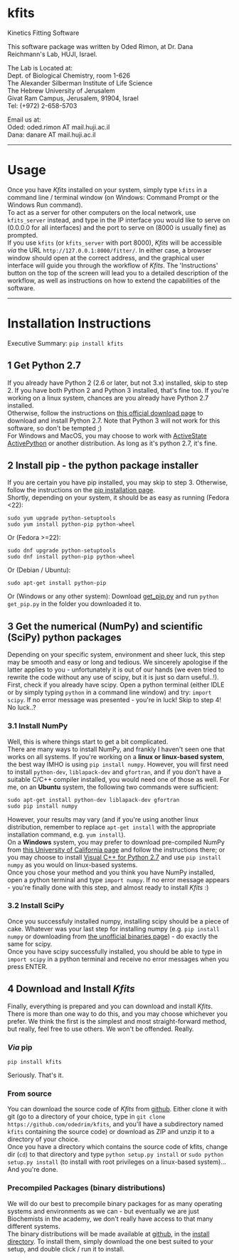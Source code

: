 # kfits
Kinetics Fitting Software

This software package was written by Oded Rimon, at Dr. Dana Reichmann's Lab, HUJI, Israel.

The Lab is Located at:  
Dept. of Biological Chemistry, room 1-626  
The Alexander Silberman Institute of Life Science  
The Hebrew University of Jerusalem  
Givat Ram Campus, Jerusalem, 91904, Israel  
Tel: (+972) 2-658-5703

Email us at:  
Oded: oded.rimon AT mail.huji.ac.il  
Dana: danare AT mail.huji.ac.il

---

# Usage

Once you have *Kfits* installed on your system, simply type `kfits` in a command line / terminal window (on Windows: Command Prompt or the Windows Run command).  
To act as a server for other computers on the local network, use `kfits_server` instead, and type in the IP interface you would like to serve on (0.0.0.0 for all interfaces) and the port to serve on (8000 is usually fine) as prompted.  
If you use `kfits` (or `kfits_server` with port 8000), *Kfits* will be accessible *via* the URL `http://127.0.0.1:8000/fitter/`. In either case, a browser window should open at the correct address, and the graphical user interface will guide you through the workflow of *Kfits*. The 'Instructions' button on the top of the screen will lead you to a detailed description of the workflow, as well as instructions on how to extend the capabilities of the software.

---

# Installation Instructions

Executive Summary: `pip install kfits`

## 1 Get Python 2.7

If you already have Python 2 (2.6 or later, but not 3.x) installed, skip to step 2. If you have both Python 2 and Python 3 installed, that's fine too. If you're working on a linux system, chances are you already have Python 2.7 installed.  
Otherwise, follow the instructions on [this official download page](https://www.python.org/downloads/) to download and install Python 2.7. Note that Python 3 will not work for this software, so don't be tempted ;)  
For Windows and MacOS, you may choose to work with [ActiveState ActivePython](https://www.activestate.com/activepython/downloads) or another distribution. As long as it's python 2.7, it's fine.

## 2 Install pip - the python package installer
If you are certain you have pip installed, you may skip to step 3.
Otherwise, follow the instructions on the [pip installation page](https://pip.pypa.io/en/stable/installing/).  
Shortly, depending on your system, it should be as easy as running (Fedora <22):
```
sudo yum upgrade python-setuptools
sudo yum install python-pip python-wheel
```
Or (Fedora >=22):
```
sudo dnf upgrade python-setuptools
sudo dnf install python-pip python-wheel
````
Or (Debian / Ubuntu):
```
sudo apt-get install python-pip
```
Or (Windows or any other system):
Download [get_pip.py](https://bootstrap.pypa.io/get-pip.py) and run `python get_pip.py` in the folder you downloaded it to.

## 3 Get the numerical (NumPy) and scientific (SciPy) python packages
Depending on your specific system, environment and sheer luck, this step may be smooth and easy or long and tedious. We sincerely apologise if the latter applies to you - unfortunately it is out of our hands (we even tried to rewrite the code without any use of scipy, but it is just so darn useful..!).  
First, check if you already have scipy. Open a python terminal (either IDLE or by simply typing `python` in a command line window) and try: `import scipy`. If no error message was presented - you're in luck! Skip to step 4!  
No luck..?

### 3.1 Install NumPy
Well, this is where things start to get a bit complicated.  
There are many ways to install NumPy, and frankly I haven't seen one that works on all systems. If you're working on a **linux or linux-based system**, the best way IMHO is using `pip install numpy`. However, you will first need to install `python-dev`, `liblapack-dev` and `gfortran`, and if you don't have a suitable C/C++ compiler installed, you would need one of those as well. For me, on an **Ubuntu** system, the following two commands were sufficient:
```
sudo apt-get install python-dev liblapack-dev gfortran
sudo pip install numpy
```
However, your results may vary (and if you're using another linux distribution, remember to replace `apt-get install` with the appropriate installation command, e.g. `yum install`).  
On a **Windows** system, you may prefer to download pre-compiled NumPy from [this University of California page](http://www.lfd.uci.edu/~gohlke/pythonlibs/) and follow the instructions there; or you may choose to install [Visual C++ for Python 2.7](http://www.microsoft.com/en-us/download/details.aspx?id=44266) and use `pip install numpy` as you would on linux-based systems.  
Once you chose your method and you think you have NumPy installed, open a python terminal and type `import numpy`. If no error message appears - you're finally done with this step, and almost ready to install _Kfits_ :)

### 3.2 Install SciPy
Once you successfuly installed numpy, installing scipy should be a piece of cake. Whatever was your last step for installing numpy (e.g. `pip install numpy` or downloading from [the unofficial binaries page](http://www.lfd.uci.edu/~gohlke/pythonlibs/)) - do exactly the same for scipy.  
Once you have scipy successfully installed, you should be able to type in `import scipy` in a python terminal and receive no error messages when you press ENTER.

## 4 Download and Install *Kfits*
Finally, everything is prepared and you can download and install *Kfits*.  
There is more than one way to do this, and you may choose whichever you prefer. We think the first is the simplest and most straight-forward method, but really, feel free to use others. We won't be offended. Really.

### *Via* pip
```
pip install kfits
```
Seriously. That's it.

### From source
You can download the source code of *Kfits* from [github](https://github.com/odedrim/kfits). Either clone it with git (go to a directory of your choice, type in `git clone https://github.com/odedrim/kfits`, and you'll have a subdirectory named `kfits` containing the source code) or download as ZIP and unzip it to a directory of your choice.  
Once you have a directory which contains the source code of kfits, change dir (`cd`) to that directory and type `python setup.py install` or `sudo python setup.py install` (to install with root privileges on a linux-based system)... And you're done.

### Precompiled Packages (binary distributions)
We will do our best to precompile binary packages for as many operating systems and environments as we can - but eventually we are just Biochemists in the academy, we don't really have access to that many different systems.  
The binary distributions will be made available at [github](https://github.com/odedrim/kfits), in the [install directory](https://github.com/odedrim/kfits/tree/master/install). To install them, simply download the one best suited to your setup, and double click / run it to install.


